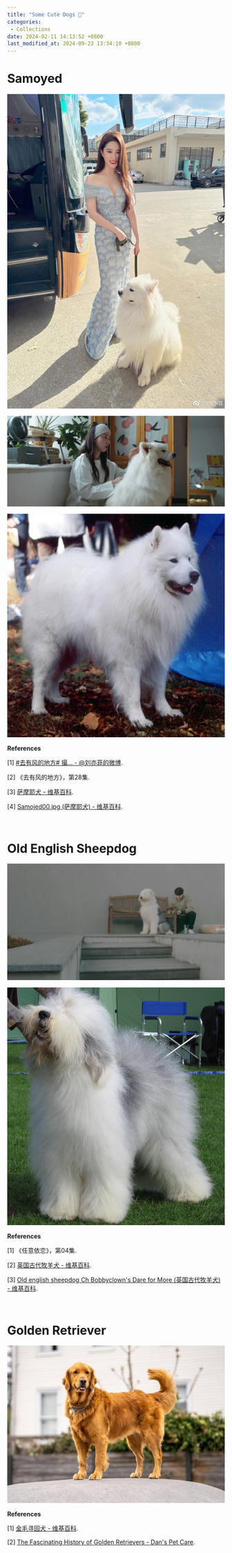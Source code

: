 ```yaml
---
title: "Some Cute Dogs 🐶"
categories:
 - Collections
date: 2024-02-11 14:13:52 +0800
last_modified_at: 2024-09-23 13:34:10 +0800
---
```


# Samoyed

![003yHo7Nly1hah70j9qp5j626g35hnpf02](https://raw.githubusercontent.com/HelloWorld-1017/blog-images/main/imgs/202402161946987.jpeg)

![image-20240216195409875](https://raw.githubusercontent.com/HelloWorld-1017/blog-images/main/imgs/202402161954182.png)

<img src="https://raw.githubusercontent.com/HelloWorld-1017/blog-images/main/imgs/202402111419976.jpg" alt="Samojed00" style="zoom:67%;" />

**References** 

[1] [#去有风的地方# 撮... - @刘亦菲的微博](https://weibo.com/3261134763/Mq6y8hFqI).

[2] 《去有风的地方》，第28集.

[3] [萨摩耶犬 - 维基百科](https://zh.wikipedia.org/wiki/%E8%96%A9%E6%91%A9%E8%80%B6%E7%8A%AC).

[4] [Samojed00.jpg (萨摩耶犬) - 维基百科](https://zh.wikipedia.org/wiki/%E8%96%A9%E6%91%A9%E8%80%B6%E7%8A%AC#/media/File:Samojed00.jpg).

<br>

# Old English Sheepdog

![image-20240216194512091](https://raw.githubusercontent.com/HelloWorld-1017/blog-images/main/imgs/202402161945923.png)

![Old_english_sheepdog_Ch_Bobbyclown's_Dare_for_More](https://raw.githubusercontent.com/HelloWorld-1017/blog-images/main/imgs/202402111420792.jpg)

**References**

[1] 《任意依恋》，第04集.

[2] [英国古代牧羊犬 - 维基百科](https://zh.wikipedia.org/zh-cn/%E8%8B%B1%E5%9C%8B%E5%8F%A4%E4%BB%A3%E7%89%A7%E7%BE%8A%E7%8A%AC).

[3] [Old english sheepdog Ch Bobbyclown's Dare for More (英国古代牧羊犬) - 维基百科](https://zh.wikipedia.org/zh-cn/%E8%8B%B1%E5%9C%8B%E5%8F%A4%E4%BB%A3%E7%89%A7%E7%BE%8A%E7%8A%AC#/media/File:Old_english_sheepdog_Ch_Bobbyclown's_Dare_for_More.jpg).

<br>

# Golden Retriever

<img src="https://raw.githubusercontent.com/HelloWorld-1017/blog-images/main/imgs/202402112338968.jpg" alt="images"  />

**References**

[1] [金毛寻回犬 - 维基百科](https://zh.wikipedia.org/wiki/%E9%87%91%E6%AF%9B%E5%AF%BB%E5%9B%9E%E7%8A%AC).

[2] [The Fascinating History of Golden Retrievers - Dan's Pet Care](https://danspetcare.com/pets/the-fascinating-history-of-golden-retrievers).
